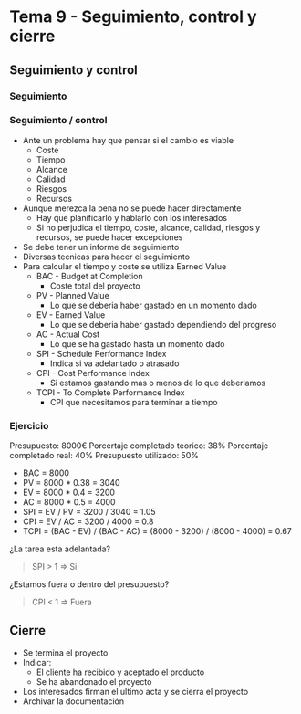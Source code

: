 <!-- markdownlint-disable MD004 -->
# Tema 9 - Seguimiento, control y cierre

## Seguimiento y control

### Seguimiento

### Seguimiento / control

- Ante un problema hay que pensar si el cambio es viable
  - Coste
  - Tiempo
  - Alcance
  - Calidad
  - Riesgos
  - Recursos
- Aunque merezca la pena no se puede hacer directamente
  - Hay que planificarlo y hablarlo con los interesados
  - Si no perjudica el tiempo, coste, alcance, calidad, riesgos y recursos, se puede hacer excepciones
- Se debe tener un informe de seguimiento
- Diversas tecnicas para hacer el seguimiento
- Para calcular el tiempo y coste se utiliza Earned Value
  - BAC - Budget at Completion
    - Coste total del proyecto
  - PV - Planned Value
    - Lo que se deberia haber gastado en un momento dado
  - EV - Earned Value
    - Lo que se deberia haber gastado dependiendo del progreso
  - AC - Actual Cost
    - Lo que se ha gastado hasta un momento dado
  - SPI - Schedule Performance Index
    - Indica si va adelantado o atrasado
  - CPI - Cost Performance Index
    - Si estamos gastando mas o menos de lo que deberiamos
  - TCPI - To Complete Performance Index
    - CPI que necesitamos para terminar a tiempo

### Ejercicio

Presupuesto: 8000€
Porcertaje completado teorico: 38%
Porcentaje completado real: 40%
Presupuesto utilizado: 50%

- BAC = 8000
- PV = 8000 * 0.38 = 3040
- EV = 8000 * 0.4 = 3200
- AC = 8000 * 0.5 = 4000
- SPI = EV / PV = 3200 / 3040 = 1.05
- CPI = EV / AC = 3200 / 4000 = 0.8
- TCPI = (BAC - EV) / (BAC - AC) = (8000 - 3200) / (8000 - 4000) = 0.67

¿La tarea esta adelantada?
> SPI > 1 => Si

¿Estamos fuera o dentro del presupuesto?
> CPI < 1 => Fuera

## Cierre

- Se termina el proyecto
- Indicar:
  - El cliente ha recibido y aceptado el producto
  - Se ha abandonado el proyecto
- Los interesados firman el ultimo acta y se cierra el proyecto
- Archivar la documentación